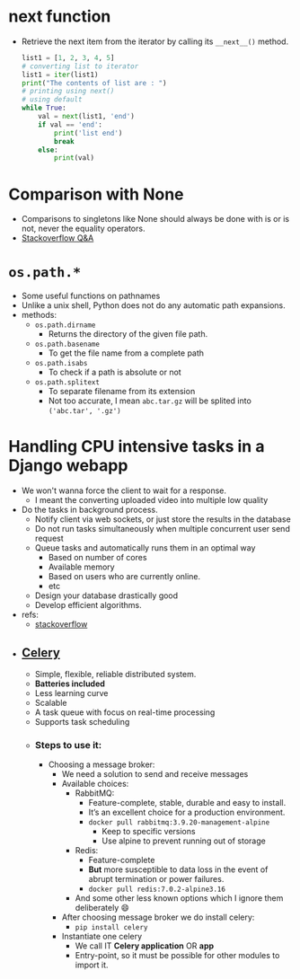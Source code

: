 # next function

- Retrieve the next item from the iterator by calling its `__next__()` method.
  ```py
  list1 = [1, 2, 3, 4, 5]
  # converting list to iterator
  list1 = iter(list1)
  print("The contents of list are : ")
  # printing using next()
  # using default
  while True:
      val = next(list1, 'end')
      if val == 'end':
          print('list end')
          break
      else:
          print(val)
  ```

# Comparison with None

- Comparisons to singletons like None should always be done with is or is not, never the equality operators.
- [Stackoverflow Q&A](https://stackoverflow.com/questions/3965104)

# `os.path.*`

- Some useful functions on pathnames
- Unlike a unix shell, Python does not do any automatic path expansions.
- methods:
  - `os.path.dirname`
    - Returns the directory of the given file path.
  - `os.path.basename`
    - To get the file name from a complete path
  - `os.path.isabs`
    - To check if a path is absolute or not
  - `os.path.splitext`
    - To separate filename from its extension
    - Not too accurate, I mean `abc.tar.gz` will be splited into `('abc.tar', '.gz')`

# Handling CPU intensive tasks in a Django webapp

- We won't wanna force the client to wait for a response.
  - I meant the converting uploaded video into multiple low quality
- Do the tasks in background process.
  - Notify client via web sockets, or just store the results in the database
  - Do not run tasks simultaneously when multiple concurrent user send request
  - Queue tasks and automatically runs them in an optimal way
    - Based on number of cores
    - Available memory
    - Based on users who are currently online.
    - etc
  - Design your database drastically good
  - Develop efficient algorithms.
- refs:
  - [stackoverflow](https://stackoverflow.com/questions/25750764)
- ## [Celery](https://docs.celeryq.dev/en/latest/getting-started/first-steps-with-celery.html)
  - Simple, flexible, reliable distributed system.
  - **Batteries included**
  - Less learning curve
  - Scalable
  - A task queue with focus on real-time processing
  - Supports task scheduling
  - ### Steps to use it:
    - Choosing a message broker:
      - We need a solution to send and receive messages
      - Available choices:
        - RabbitMQ:
          - Feature-complete, stable, durable and easy to install.
          - It’s an excellent choice for a production environment.
          - `docker pull rabbitmq:3.9.20-management-alpine`
            - Keep to specific versions
            - Use alpine to prevent running out of storage
        - Redis:
          - Feature-complete
          - **But** more susceptible to data loss in the event of abrupt termination or power failures.
          - `docker pull redis:7.0.2-alpine3.16`
        - And some other less known options which I ignore them deliberately :smile:
      - After choosing message broker we do install celery:
        - `pip install celery`
      - Instantiate one celery
        - We call IT **Celery application** OR **app**
        - Entry-point, so it must be possible for other modules to import it.
